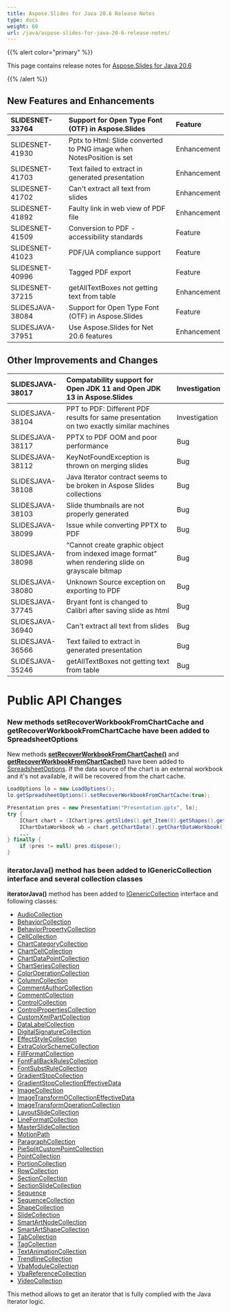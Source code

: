 ```yaml
---
title: Aspose.Slides for Java 20.6 Release Notes
type: docs
weight: 60
url: /java/aspose-slides-for-java-20-6-release-notes/
---
```


{{% alert color="primary" %}} 

This page contains release notes for [Aspose.Slides for Java 20.6](https://repository.aspose.com/repo/com/aspose/aspose-slides/20.6/)

{{% /alert %}} 
## **New Features and Enhancements**

|SLIDESNET-33764|Support for Open Type Font (OTF) in Aspose.Slides|Feature|
| :- | :- | :- |
|SLIDESNET-41930|Pptx to Html: Slide converted to PNG image when NotesPosition is set|Enhancement|
|SLIDESNET-41703|Text failed to extract in generated presentation|Enhancement|
|SLIDESNET-41702|Can't extract all text from slides|Enhancement|
|SLIDESNET-41892|Faulty link in web view of PDF file|Enhancement|
|SLIDESNET-41509|Conversion to PDF - accessibility standards|Feature|
|SLIDESNET-41023|PDF/UA compliance support|Feature|
|SLIDESNET-40996|Tagged PDF export|Feature|
|SLIDESNET-37215|getAllTextBoxes not getting text from table|Enhancement|
|SLIDESJAVA-38084|Support for Open Type Font (OTF) in Aspose.Slides|Feature|
|SLIDESJAVA-37951|Use Aspose.Slides for Net 20.6 features|Enhancement|
## **Other Improvements and Changes**

|SLIDESJAVA-38017|Compatability support for Open JDK 11 and Open JDK 13 in Aspose.Slides|Investigation|
| :- | :- | :- |
|SLIDESJAVA-38104|PPT to PDF: Different PDF results for same presentation on two exactly similar machines|Investigation|
|SLIDESJAVA-38117|PPTX to PDF OOM and poor performance|Bug|
|SLIDESJAVA-38112|KeyNotFoundException is thrown on merging slides|Bug|
|SLIDESJAVA-38108|Java Iterator contract seems to be broken in Aspose Slides collections|Bug|
|SLIDESJAVA-38103|Slide thumbnails are not properly generated|Bug|
|SLIDESJAVA-38099|Issue while converting PPTX to PDF|Bug|
|SLIDESJAVA-38098|“Cannot create graphic object from indexed image format” when rendering slide on grayscale bitmap|Bug|
|SLIDESJAVA-38080|Unknown Source exception on exporting to PDF|Bug|
|SLIDESJAVA-37745|Bryant font is changed to Calibri after saving slide as html|Bug|
|SLIDESJAVA-36940|Can't extract all text from slides|Bug|
|SLIDESJAVA-36566|Text failed to extract in generated presentation|Bug|
|SLIDESJAVA-35246|getAllTextBoxes not getting text from table|Bug|
# **Public API Changes**
### **New methods setRecoverWorkbookFromChartCache and getRecoverWorkbookFromChartCache have been added to SpreadsheetOptions**


New methods [**setRecoverWorkbookFromChartCache()**](https://apireference.aspose.com/slides/java/com.aspose.slides/SpreadsheetOptions#setRecoverWorkbookFromChartCache-boolean-) and [**getRecoverWorkbookFromChartCache()**](https://apireference.aspose.com/slides/java/com.aspose.slides/SpreadsheetOptions#getRecoverWorkbookFromChartCache--) have been added to [SpreadsheetOptions](https://apireference.aspose.com/slides/java/com.aspose.slides/SpreadsheetOptions). If the data source of the chart is an external workbook and it's not available, it will be recovered from the chart cache.

``` java 
LoadOptions lo = new LoadOptions();
lo.getSpreadsheetOptions().setRecoverWorkbookFromChartCache(true);

Presentation pres = new Presentation("Presentation.pptx", lo);
try {
    IChart chart = (IChart)pres.getSlides().get_Item(0).getShapes().get_Item(0);
    IChartDataWorkbook wb = chart.getChartData().getChartDataWorkbook();
    ...
} finally {
    if (pres != null) pres.dispose();
}
```

### **iteratorJava() method has been added to IGenericCollection interface and several collection classes**
**iteratorJava()** method has been added to [IGenericCollection](https://apireference.aspose.com/slides/java/com.aspose.slides/IGenericCollection) interface and following classes:

- [AudioCollection](https://apireference.aspose.com/slides/java/com.aspose.slides/AudioCollection#iteratorJava--)
- [BehaviorCollection](https://apireference.aspose.com/slides/java/com.aspose.slides/BehaviorCollection#iteratorJava--)
- [BehaviorPropertyCollection](https://apireference.aspose.com/slides/java/com.aspose.slides/BehaviorPropertyCollection#iteratorJava--)
- [CellCollection](https://apireference.aspose.com/slides/java/com.aspose.slides/CellCollection#iteratorJava--)
- [ChartCategoryCollection](https://apireference.aspose.com/slides/java/com.aspose.slides/ChartCategoryCollection#iteratorJava--)
- [ChartCellCollection](https://apireference.aspose.com/slides/java/com.aspose.slides/ChartCellCollection#iteratorJava--)
- [ChartDataPointCollection](https://apireference.aspose.com/slides/java/com.aspose.slides/ChartDataPointCollection#iteratorJava--)
- [ChartSeriesCollection](https://apireference.aspose.com/slides/java/com.aspose.slides/ChartSeriesCollection#iteratorJava--)
- [ColorOperationCollection](https://apireference.aspose.com/slides/java/com.aspose.slides/ColorOperationCollection#iteratorJava--)
- [ColumnCollection](https://apireference.aspose.com/slides/java/com.aspose.slides/ColumnCollection#iteratorJava--)
- [CommentAuthorCollection](https://apireference.aspose.com/slides/java/com.aspose.slides/CommentAuthorCollection#iteratorJava--)
- [CommentCollection](https://apireference.aspose.com/slides/java/com.aspose.slides/CommentCollection#iteratorJava--)
- [ControlCollection](https://apireference.aspose.com/slides/java/com.aspose.slides/ControlCollection#iteratorJava--)
- [ControlPropertiesCollection](https://apireference.aspose.com/slides/java/com.aspose.slides/ControlPropertiesCollection#iteratorJava--)
- [CustomXmlPartCollection](https://apireference.aspose.com/slides/java/com.aspose.slides/CustomXmlPartCollection#iteratorJava--)
- [DataLabelCollection](https://apireference.aspose.com/slides/java/com.aspose.slides/DataLabelCollection#iteratorJava--)
- [DigitalSignatureCollection](https://apireference.aspose.com/slides/java/com.aspose.slides/DigitalSignatureCollection#iteratorJava--)
- [EffectStyleCollection](https://apireference.aspose.com/slides/java/com.aspose.slides/EffectStyleCollection#iteratorJava--)
- [ExtraColorSchemeCollection](https://apireference.aspose.com/slides/java/com.aspose.slides/ExtraColorSchemeCollection#iteratorJava--)
- [FillFormatCollection](https://apireference.aspose.com/slides/java/com.aspose.slides/FillFormatCollection#iteratorJava--)
- [FontFallBackRulesCollection](https://apireference.aspose.com/slides/java/com.aspose.slides/FontFallBackRulesCollection#iteratorJava--)
- [FontSubstRuleCollection](https://apireference.aspose.com/slides/java/com.aspose.slides/FontSubstRuleCollection#iteratorJava--)
- [GradientStopCollection](https://apireference.aspose.com/slides/java/com.aspose.slides/GradientStopCollection#iteratorJava--)
- [GradientStopCollectionEffectiveData](https://apireference.aspose.com/slides/java/com.aspose.slides/GradientStopCollectionEffectiveData#iteratorJava--)
- [ImageCollection](https://apireference.aspose.com/slides/java/com.aspose.slides/ImageCollection#iteratorJava--)
- [ImageTransformOCollectionEffectiveData](https://apireference.aspose.com/slides/java/com.aspose.slides/ImageTransformOCollectionEffectiveData#iteratorJava--)
- [ImageTransformOperationCollection](https://apireference.aspose.com/slides/java/com.aspose.slides/ImageTransformOperationCollection#iteratorJava--)
- [LayoutSlideCollection](https://apireference.aspose.com/slides/java/com.aspose.slides/LayoutSlideCollection#iteratorJava--)
- [LineFormatCollection](https://apireference.aspose.com/slides/java/com.aspose.slides/LineFormatCollection#iteratorJava--)
- [MasterSlideCollection](https://apireference.aspose.com/slides/java/com.aspose.slides/MasterSlideCollection#iteratorJava--)
- [MotionPath](https://apireference.aspose.com/slides/java/com.aspose.slides/MotionPath#iteratorJava--)
- [ParagraphCollection](https://apireference.aspose.com/slides/java/com.aspose.slides/ParagraphCollection#iteratorJava--)
- [PieSplitCustomPointCollection](https://apireference.aspose.com/slides/java/com.aspose.slides/PieSplitCustomPointCollection#iteratorJava--)
- [PointCollection](https://apireference.aspose.com/slides/java/com.aspose.slides/PointCollection#iteratorJava--)
- [PortionCollection](https://apireference.aspose.com/slides/java/com.aspose.slides/PortionCollection#iteratorJava--)
- [RowCollection](https://apireference.aspose.com/slides/java/com.aspose.slides/RowCollection#iteratorJava--)
- [SectionCollection](https://apireference.aspose.com/slides/java/com.aspose.slides/SectionCollection#iteratorJava--)
- [SectionSlideCollection](https://apireference.aspose.com/slides/java/com.aspose.slides/SectionSlideCollection#iteratorJava--)
- [Sequence](https://apireference.aspose.com/slides/java/com.aspose.slides/Sequence#iteratorJava--)
- [SequenceCollection](https://apireference.aspose.com/slides/java/com.aspose.slides/SequenceCollection#iteratorJava--)
- [ShapeCollection](https://apireference.aspose.com/slides/java/com.aspose.slides/ShapeCollection#iteratorJava--)
- [SlideCollection](https://apireference.aspose.com/slides/java/com.aspose.slides/SlideCollection#iteratorJava--)
- [SmartArtNodeCollection](https://apireference.aspose.com/slides/java/com.aspose.slides/SmartArtNodeCollection#iteratorJava--)
- [SmartArtShapeCollection](https://apireference.aspose.com/slides/java/com.aspose.slides/SmartArtShapeCollection#iteratorJava--)
- [TabCollection](https://apireference.aspose.com/slides/java/com.aspose.slides/TabCollection#iteratorJava--)
- [TagCollection](https://apireference.aspose.com/slides/java/com.aspose.slides/TagCollection#iteratorJava--)
- [TextAnimationCollection](https://apireference.aspose.com/slides/java/com.aspose.slides/TextAnimationCollection#iteratorJava--)
- [TrendlineCollection](https://apireference.aspose.com/slides/java/com.aspose.slides/TrendlineCollection#iteratorJava--)
- [VbaModuleCollection](https://apireference.aspose.com/slides/java/com.aspose.slides/VbaModuleCollection#iteratorJava--)
- [VbaReferenceCollection](https://apireference.aspose.com/slides/java/com.aspose.slides/VbaReferenceCollection#iteratorJava--)
- [VideoCollection](https://apireference.aspose.com/slides/java/com.aspose.slides/VideoCollection#iteratorJava--)

This method allows to get an iterator that is fully complied with the Java Iterator logic.
